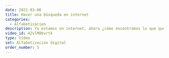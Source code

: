 ```yaml
---
date: 2021-03-06
title: Hacer una búsqueda en internet
categories:
  - Alfabetizacion
description: Ya estamos en internet, ahora ¿cómo encontramos lo que queremos? Internet es un lugar vasto y debemos aprender a mantenernos seguros.
video_id: 42vlM8bvrtk
type: Video
set: Alfabetización digital
order_number: 5
---
```

